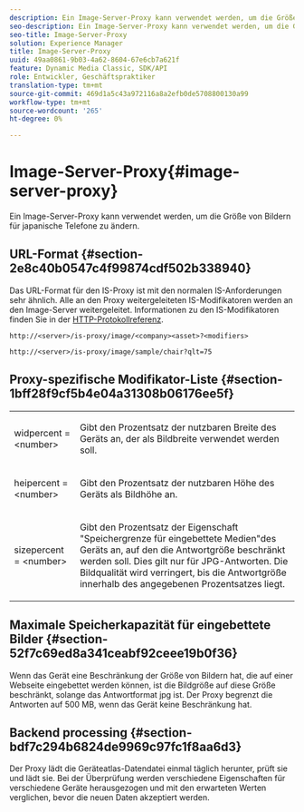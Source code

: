 ```yaml
---
description: Ein Image-Server-Proxy kann verwendet werden, um die Größe von Bildern für japanische Telefone zu ändern.
seo-description: Ein Image-Server-Proxy kann verwendet werden, um die Größe von Bildern für japanische Telefone zu ändern.
seo-title: Image-Server-Proxy
solution: Experience Manager
title: Image-Server-Proxy
uuid: 49aa0861-9b03-4a62-8604-67e6cb7a621f
feature: Dynamic Media Classic, SDK/API
role: Entwickler, Geschäftspraktiker
translation-type: tm+mt
source-git-commit: 469d1a5c43a972116a8a2efb0de5708800130a99
workflow-type: tm+mt
source-wordcount: '265'
ht-degree: 0%

---
```



# Image-Server-Proxy{#image-server-proxy}

Ein Image-Server-Proxy kann verwendet werden, um die Größe von Bildern für japanische Telefone zu ändern.

## URL-Format {#section-2e8c40b0547c4f99874cdf502b338940}

Das URL-Format für den IS-Proxy ist mit den normalen IS-Anforderungen sehr ähnlich. Alle an den Proxy weitergeleiteten IS-Modifikatoren werden an den Image-Server weitergeleitet. Informationen zu den IS-Modifikatoren finden Sie in der [HTTP-Protokollreferenz](../../is-api/http-ref/image-serving-api-ref/c-http-protocol-reference/c-introduction/c-introduction.md#concept-dbbd5241bc6248ad9b9d7f6c635c311e).

`http://<server>/is-proxy/image/<company><asset>?<modifiers>`

`http://<server>/is-proxy/image/sample/chair?qlt=75`

## Proxy-spezifische Modifikator-Liste {#section-1bff28f9cf5b4e04a31308b06176ee5f}

<table id="simpletable_40C1DFB183B54A79BCF65D51ED480CE0"> 
 <tr class="strow"> 
  <td class="stentry"> <p><span class="codeph"> widpercent =  &lt;number&gt;</span> </p></td> 
  <td class="stentry"> <p>Gibt den Prozentsatz der nutzbaren Breite des Geräts an, der als Bildbreite verwendet werden soll. </p></td> 
 </tr> 
 <tr class="strow"> 
  <td class="stentry"> <p><span class="codeph"> heipercent =  &lt;number&gt;</span> </p></td> 
  <td class="stentry"> <p>Gibt den Prozentsatz der nutzbaren Höhe des Geräts als Bildhöhe an. </p></td> 
 </tr> 
 <tr class="strow"> 
  <td class="stentry"> <p><span class="codeph"> sizepercent =  &lt;number&gt;</span> </p></td> 
  <td class="stentry"> <p>Gibt den Prozentsatz der Eigenschaft "Speichergrenze für eingebettete Medien"des Geräts an, auf den die Antwortgröße beschränkt werden soll. Dies gilt nur für JPG-Antworten. Die Bildqualität wird verringert, bis die Antwortgröße innerhalb des angegebenen Prozentsatzes liegt. </p></td> 
 </tr> 
</table>

## Maximale Speicherkapazität für eingebettete Bilder {#section-52f7c69ed8a341ceabf92ceee19b0f36}

Wenn das Gerät eine Beschränkung der Größe von Bildern hat, die auf einer Webseite eingebettet werden können, ist die Bildgröße auf diese Größe beschränkt, solange das Antwortformat jpg ist. Der Proxy begrenzt die Antworten auf 500 MB, wenn das Gerät keine Beschränkung hat.

## Backend processing {#section-bdf7c294b6824de9969c97fc1f8aa6d3}

Der Proxy lädt die Geräteatlas-Datendatei einmal täglich herunter, prüft sie und lädt sie. Bei der Überprüfung werden verschiedene Eigenschaften für verschiedene Geräte herausgezogen und mit den erwarteten Werten verglichen, bevor die neuen Daten akzeptiert werden.
